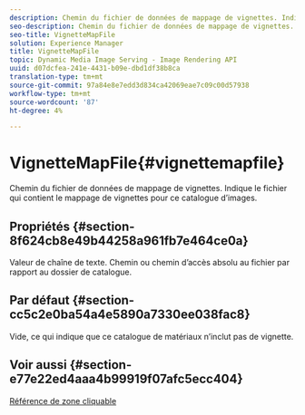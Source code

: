 ```yaml
---
description: Chemin du fichier de données de mappage de vignettes. Indique le fichier qui contient le mappage de vignettes pour ce catalogue d’images.
seo-description: Chemin du fichier de données de mappage de vignettes. Indique le fichier qui contient le mappage de vignettes pour ce catalogue d’images.
seo-title: VignetteMapFile
solution: Experience Manager
title: VignetteMapFile
topic: Dynamic Media Image Serving - Image Rendering API
uuid: d07dcfea-241e-4431-b09e-dbd1df38b8ca
translation-type: tm+mt
source-git-commit: 97a84e8e7edd3d834ca42069eae7c09c00d57938
workflow-type: tm+mt
source-wordcount: '87'
ht-degree: 4%

---
```



# VignetteMapFile{#vignettemapfile}

Chemin du fichier de données de mappage de vignettes. Indique le fichier qui contient le mappage de vignettes pour ce catalogue d’images.

## Propriétés {#section-8f624cb8e49b44258a961fb7e464ce0a}

Valeur de chaîne de texte. Chemin ou chemin d’accès absolu au fichier par rapport au dossier de catalogue.

## Par défaut {#section-cc5c2e0ba54a4e5890a7330ee038fac8}

Vide, ce qui indique que ce catalogue de matériaux n’inclut pas de vignette.

## Voir aussi {#section-e77e22ed4aaa4b99919f07afc5ecc404}

[Référence de zone cliquable](../../../../../ir-api/material-cat/image-rendering-api-ref/c-ir-material-catalog/c-ir-vignette-map-reference/c-ir-vignette-map-reference.md#concept-f9486269f2b04d4cb6750f3af7bf0eb7)
